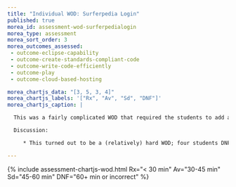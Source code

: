 ```yaml
---
title: "Individual WOD: Surferpedia Login"
published: true
morea_id: assessment-wod-surferpedialogin
morea_type: assessment
morea_sort_order: 3
morea_outcomes_assessed:
 - outcome-eclipse-capability
 - outcome-create-standards-compliant-code
 - outcome-write-code-efficiently
 - outcome-play
 - outcome-cloud-based-hosting

morea_chartjs_data: "[3, 5, 3, 4]"
morea_chartjs_labels: '["Rx", "Av", "Sd", "DNF"]'
morea_chartjs_caption: |

  This was a fairly complicated WOD that required the students to add authorization and authentication to their Surferpedia system.  It required changes to around 14 files and about 300 added lines of code.

  Discussion:

     * This turned out to be a (relatively) hard WOD; four students DNF'd.

---
```


{%  include assessment-chartjs-wod.html Rx="< 30 min" Av="30-45 min" Sd="45-60 min" DNF="60+ min or incorrect"  %}


